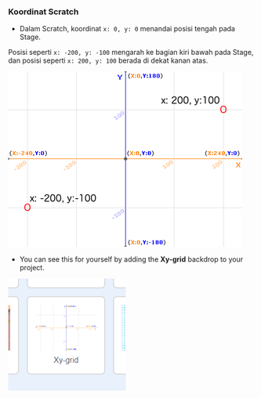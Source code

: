 ### Koordinat Scratch

+ Dalam Scratch, koordinat `x: 0, y: 0` menandai posisi tengah pada Stage.

Posisi seperti `x: -200, y: -100` mengarah ke bagian kiri bawah pada Stage, dan posisi seperti `x: 200, y: 100` berada di dekat kanan atas.

![Koordinat Stage](images/coordinates-stage.png)

+ You can see this for yourself by adding the **Xy-grid** backdrop to your project.

![Koordinat Stage](images/coordinates-backdrop.png)